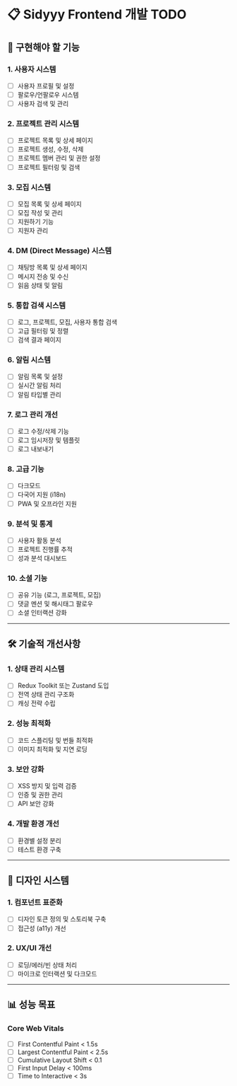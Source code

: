 # 📋 Sidyyy Frontend 개발 TODO

## 📝 구현해야 할 기능

### 1. 사용자 시스템

- [ ] 사용자 프로필 및 설정
- [ ] 팔로우/언팔로우 시스템
- [ ] 사용자 검색 및 관리

### 2. 프로젝트 관리 시스템

- [ ] 프로젝트 목록 및 상세 페이지
- [ ] 프로젝트 생성, 수정, 삭제
- [ ] 프로젝트 멤버 관리 및 권한 설정
- [ ] 프로젝트 필터링 및 검색

### 3. 모집 시스템

- [ ] 모집 목록 및 상세 페이지
- [ ] 모집 작성 및 관리
- [ ] 지원하기 기능
- [ ] 지원자 관리

### 4. DM (Direct Message) 시스템

- [ ] 채팅방 목록 및 상세 페이지
- [ ] 메시지 전송 및 수신
- [ ] 읽음 상태 및 알림

### 5. 통합 검색 시스템

- [ ] 로그, 프로젝트, 모집, 사용자 통합 검색
- [ ] 고급 필터링 및 정렬
- [ ] 검색 결과 페이지

### 6. 알림 시스템

- [ ] 알림 목록 및 설정
- [ ] 실시간 알림 처리
- [ ] 알림 타입별 관리

### 7. 로그 관리 개선

- [ ] 로그 수정/삭제 기능
- [ ] 로그 임시저장 및 템플릿
- [ ] 로그 내보내기

### 8. 고급 기능

- [ ] 다크모드
- [ ] 다국어 지원 (i18n)
- [ ] PWA 및 오프라인 지원

### 9. 분석 및 통계

- [ ] 사용자 활동 분석
- [ ] 프로젝트 진행률 추적
- [ ] 성과 분석 대시보드

### 10. 소셜 기능

- [ ] 공유 기능 (로그, 프로젝트, 모집)
- [ ] 댓글 멘션 및 해시태그 팔로우
- [ ] 소셜 인터랙션 강화

---

## 🛠️ 기술적 개선사항

### 1. 상태 관리 시스템

- [ ] Redux Toolkit 또는 Zustand 도입
- [ ] 전역 상태 관리 구조화
- [ ] 캐싱 전략 수립

### 2. 성능 최적화

- [ ] 코드 스플리팅 및 번들 최적화
- [ ] 이미지 최적화 및 지연 로딩

### 3. 보안 강화

- [ ] XSS 방지 및 입력 검증
- [ ] 인증 및 권한 관리
- [ ] API 보안 강화

### 4. 개발 환경 개선

- [ ] 환경별 설정 분리
- [ ] 테스트 환경 구축

---

## 🎨 디자인 시스템

### 1. 컴포넌트 표준화

- [ ] 디자인 토큰 정의 및 스토리북 구축
- [ ] 접근성 (a11y) 개선

### 2. UX/UI 개선

- [ ] 로딩/에러/빈 상태 처리
- [ ] 마이크로 인터랙션 및 다크모드

---

## 📊 성능 목표

### Core Web Vitals

- [ ] First Contentful Paint < 1.5s
- [ ] Largest Contentful Paint < 2.5s
- [ ] Cumulative Layout Shift < 0.1
- [ ] First Input Delay < 100ms
- [ ] Time to Interactive < 3s
